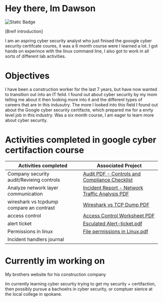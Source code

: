  # Hey there, Im Dawson
![Static Badge](https://img.shields.io/badge/Linkedin--white--blue?logoColor=blue&label=LINKEDIN&labelColor=blue&color=blue&link=https%3A%2F%2Fwww.linkedin.com%2Fin%2Fdawson-henrie-a18021359%2F)



[Breif introduction]

I am an aspring cyber security analyst who just finised the gooogle cyber security certifcate coures, it was a 6 month course were I learned a lot.  I got hands on experince with the linux command line, I also got to work in all sorts of different lab activities.

# Objectives

I have been a construction worker for the last 7 years, but have now wanted to transition out into an IT feild.  I found out about cyber security by my mom telling me about it then looking more into it and the different types of careers that are in this indusutry.  The more I looked into this field I found out about the Google cyber security certifacte, which prepared me for a enrty level job in this industry.  Was a six month course, I am eager to learn more about cyber security.

# Activities completed in google cyber certifaction course

| Activities completed                                      | Associated Project|
|-----------------------------------------------------------|-------------------|
|Company security audit/Revieing controls                   |[Audit PDF - Controls and Compliance Checklist](https://github.com/dawsonwh68/audit-pdf/blob/main/_Controls-and-compliance-checklist%20(1).pdf)
|Analyze network layer communication                        |[Incident Report - Network Traffic Analysis PDF](https://github.com/dawsonwh68/Incident-report-network-traffic-/blob/main/3%20-incident-report-network-traffic-analysis%202%20(1).pdf)
|wireshark vs tcpdump compare an contrast                   |[Wireshark vs TCP Dump PDF](https://github.com/dawsonwh68/tcpdum-vs-wire-shark/blob/main/wireshark%20vs%20tcp%20dump%20(1)%20pdf.pdf)|
|access control                                             |[Access Control Worksheet PDF](https://github.com/dawsonwh68/access-control-activity/blob/main/Access-control-worksheet-.pdf)|
|alert ticket                                               |[Esculated Alert-ticket.pdf](https://github.com/dawsonwh68/dawsonwh68/blob/main/Esculated%20Alert-ticket.pdf)|
|Permissions in linux                                       |[File permissions in Linux.pdf](https://github.com/dawsonwh68/dawsonwh68/blob/main/File%20permissions%20in%20Linux%20.pdf)|
|Incident handlers journal                                  |






# Currently im working on
My brothers website for his construction company

Im currently learning cyber securtiy trying to get my security + certifaction, then possibly pursue a bachoelrs in cyber security, or comptuer sience at the local college in spokane.

